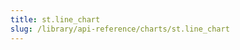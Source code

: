 ```yaml
---
title: st.line_chart
slug: /library/api-reference/charts/st.line_chart
---
```


<Autofunction function="streamlit.line_chart" />